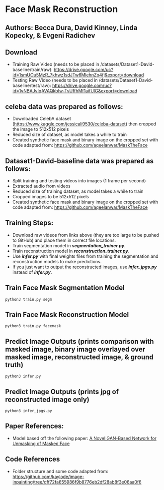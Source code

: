 # Face Mask Reconstruction
## Authors: Becca Dura, David Kinney, Linda Kopecky, & Evgeni Radichev

## Download
- Training Raw Video (needs to be placed in /datasets/Dataset1-David-baseline/train/raw): https://drive.google.com/uc?id=1smUOu5MzR_7khwz1sdJTw6MlehnZo4fj&export=download
- Testing Raw Video (needs to be placed in /datasets/Dataset1-David-baseline/test/raw): https://drive.google.com/uc?id=1vNBAJvIqAVAQkbIw-TvUffhMf1aifUlG&export=download

## celeba data was prepared as follows:

  - Downloaded CelebA dataset (https://www.kaggle.com/jessicali9530/celeba-dataset) then cropped the image to 512x512 pixels
  - Reduced size of dataset, as model takes a while to train
  - Created synthetic face mask and binary image on the cropped set with code adapted from: https://github.com/aqeelanwar/MaskTheFace

## Dataset1-David-baseline data was prepared as follows:

  - Split training and testing videos into images (1 frame per second)
  - Extracted audio from videos
  - Reduced size of training dataset, as model takes a while to train
  - Cropped images to be 512x512 pixels
  - Created synthetic face mask and binary image on the cropped set with code adapted from: https://github.com/aqeelanwar/MaskTheFace
  
## Training Steps:
- Download raw videos from links above (they are too large to be pushed to GitHub) and place them in correct file locations.
- Train segmentation model in ***segmentation_trainer.py***.
- Train reconstruction model in ***reconstruction_trainer.py***.
- Use ***infer.py*** with final weights files from training the segmentation and reconstruction models to make predictions.
- If you just want to output the reconstructed images, use ***infer_jpgs.py*** instead of ***infer.py***.

## Train Face Mask Segmentation Model

```
python3 train.py segm
```

## Train Face Mask Reconstruction Model

```
python3 train.py facemask
```


## Predict Image Outputs (prints comparison with masked image, binary image overlayed over masked image, reconstructed image, & ground truth)

```
python3 infer.py
```

## Predict Image Outputs (prints jpg of reconstructed image only)

```
python3 infer_jpgs.py
```

## Paper References:
- Model based off the following paper: [A Novel GAN-Based Network for Unmasking of Masked Face](https://ieeexplore.ieee.org/abstract/document/9019697)

## Code References
- Folder structure and some code adapted from: https://github.com/kaylode/image-inpainting/tree/dff72fa655986f9b8776eb2df28ab8f3e06aa0f6
